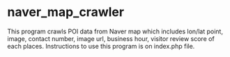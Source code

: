 # naver_map_crawler

This program crawls POI data from Naver map which includes lon/lat point, image, contact number, image url, business hour, visitor review score of each places. Instructions to use this program is on index.php file.
